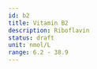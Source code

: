 ```yaml
---
id: b2
title: Vitamin B2
description: Riboflavin
status: draft
unit: nmol/L
range: 6.2 - 38.9
---
```

